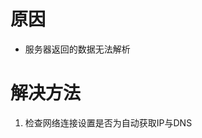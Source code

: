 <!-- TITLE: 故障 20010005 连接请求解析失败请重新连接 -->
<!-- SUBTITLE: 本错误属于天翼校园客户端错误-->

# 原因

- 服务器返回的数据无法解析

# 解决方法

1. 检查网络连接设置是否为自动获取IP与DNS